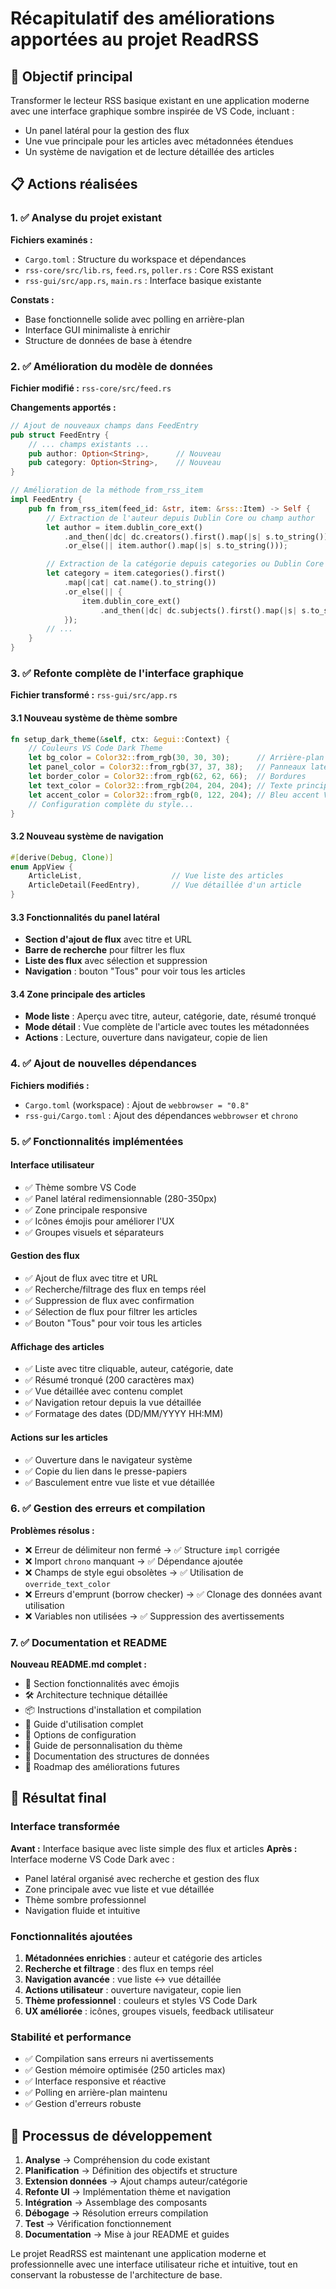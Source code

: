 # Récapitulatif des améliorations apportées au projet ReadRSS

## 🎯 Objectif principal
Transformer le lecteur RSS basique existant en une application moderne avec une interface graphique sombre inspirée de VS Code, incluant :
- Un panel latéral pour la gestion des flux
- Une vue principale pour les articles avec métadonnées étendues
- Un système de navigation et de lecture détaillée des articles

## 📋 Actions réalisées

### 1. ✅ Analyse du projet existant
**Fichiers examinés :**
- `Cargo.toml` : Structure du workspace et dépendances
- `rss-core/src/lib.rs`, `feed.rs`, `poller.rs` : Core RSS existant
- `rss-gui/src/app.rs`, `main.rs` : Interface basique existante

**Constats :**
- Base fonctionnelle solide avec polling en arrière-plan
- Interface GUI minimaliste à enrichir
- Structure de données de base à étendre

### 2. ✅ Amélioration du modèle de données

**Fichier modifié :** `rss-core/src/feed.rs`

**Changements apportés :**
```rust
// Ajout de nouveaux champs dans FeedEntry
pub struct FeedEntry {
    // ... champs existants ...
    pub author: Option<String>,      // Nouveau
    pub category: Option<String>,    // Nouveau
}

// Amélioration de la méthode from_rss_item
impl FeedEntry {
    pub fn from_rss_item(feed_id: &str, item: &rss::Item) -> Self {
        // Extraction de l'auteur depuis Dublin Core ou champ author
        let author = item.dublin_core_ext()
            .and_then(|dc| dc.creators().first().map(|s| s.to_string()))
            .or_else(|| item.author().map(|s| s.to_string()));

        // Extraction de la catégorie depuis categories ou Dublin Core subject
        let category = item.categories().first()
            .map(|cat| cat.name().to_string())
            .or_else(|| {
                item.dublin_core_ext()
                    .and_then(|dc| dc.subjects().first().map(|s| s.to_string()))
            });
        // ...
    }
}
```

### 3. ✅ Refonte complète de l'interface graphique

**Fichier transformé :** `rss-gui/src/app.rs`

#### 3.1 Nouveau système de thème sombre
```rust
fn setup_dark_theme(&self, ctx: &egui::Context) {
    // Couleurs VS Code Dark Theme
    let bg_color = Color32::from_rgb(30, 30, 30);      // Arrière-plan principal
    let panel_color = Color32::from_rgb(37, 37, 38);   // Panneaux latéraux
    let border_color = Color32::from_rgb(62, 62, 66);  // Bordures
    let text_color = Color32::from_rgb(204, 204, 204); // Texte principal
    let accent_color = Color32::from_rgb(0, 122, 204); // Bleu accent VS Code
    // Configuration complète du style...
}
```

#### 3.2 Nouveau système de navigation
```rust
#[derive(Debug, Clone)]
enum AppView {
    ArticleList,                    // Vue liste des articles
    ArticleDetail(FeedEntry),       // Vue détaillée d'un article
}
```

#### 3.3 Fonctionnalités du panel latéral
- **Section d'ajout de flux** avec titre et URL
- **Barre de recherche** pour filtrer les flux
- **Liste des flux** avec sélection et suppression
- **Navigation** : bouton "Tous" pour voir tous les articles

#### 3.4 Zone principale des articles
- **Mode liste** : Aperçu avec titre, auteur, catégorie, date, résumé tronqué
- **Mode détail** : Vue complète de l'article avec toutes les métadonnées
- **Actions** : Lecture, ouverture dans navigateur, copie de lien

### 4. ✅ Ajout de nouvelles dépendances

**Fichiers modifiés :**
- `Cargo.toml` (workspace) : Ajout de `webbrowser = "0.8"`
- `rss-gui/Cargo.toml` : Ajout des dépendances `webbrowser` et `chrono`

### 5. ✅ Fonctionnalités implémentées

#### Interface utilisateur
- ✅ Thème sombre VS Code
- ✅ Panel latéral redimensionnable (280-350px)
- ✅ Zone principale responsive
- ✅ Icônes émojis pour améliorer l'UX
- ✅ Groupes visuels et séparateurs

#### Gestion des flux
- ✅ Ajout de flux avec titre et URL
- ✅ Recherche/filtrage des flux en temps réel
- ✅ Suppression de flux avec confirmation
- ✅ Sélection de flux pour filtrer les articles
- ✅ Bouton "Tous" pour voir tous les articles

#### Affichage des articles
- ✅ Liste avec titre cliquable, auteur, catégorie, date
- ✅ Résumé tronqué (200 caractères max)
- ✅ Vue détaillée avec contenu complet
- ✅ Navigation retour depuis la vue détaillée
- ✅ Formatage des dates (DD/MM/YYYY HH:MM)

#### Actions sur les articles
- ✅ Ouverture dans le navigateur système
- ✅ Copie du lien dans le presse-papiers
- ✅ Basculement entre vue liste et vue détaillée

### 6. ✅ Gestion des erreurs et compilation

**Problèmes résolus :**
- ❌ Erreur de délimiteur non fermé → ✅ Structure `impl` corrigée
- ❌ Import `chrono` manquant → ✅ Dépendance ajoutée
- ❌ Champs de style egui obsolètes → ✅ Utilisation de `override_text_color`
- ❌ Erreurs d'emprunt (borrow checker) → ✅ Clonage des données avant utilisation
- ❌ Variables non utilisées → ✅ Suppression des avertissements

### 7. ✅ Documentation et README

**Nouveau README.md complet :**
- 🚀 Section fonctionnalités avec émojis
- 🛠️ Architecture technique détaillée
- 📦 Instructions d'installation et compilation
- 🎯 Guide d'utilisation complet
- 🔧 Options de configuration
- 🎨 Guide de personnalisation du thème
- 📁 Documentation des structures de données
- 🚧 Roadmap des améliorations futures

## 🎊 Résultat final

### Interface transformée
**Avant :** Interface basique avec liste simple des flux et articles
**Après :** Interface moderne VS Code Dark avec :
- Panel latéral organisé avec recherche et gestion des flux
- Zone principale avec vue liste et vue détaillée
- Thème sombre professionnel
- Navigation fluide et intuitive

### Fonctionnalités ajoutées
1. **Métadonnées enrichies** : auteur et catégorie des articles
2. **Recherche et filtrage** : des flux en temps réel
3. **Navigation avancée** : vue liste ↔ vue détaillée
4. **Actions utilisateur** : ouverture navigateur, copie lien
5. **Thème professionnel** : couleurs et styles VS Code Dark
6. **UX améliorée** : icônes, groupes visuels, feedback utilisateur

### Stabilité et performance
- ✅ Compilation sans erreurs ni avertissements
- ✅ Gestion mémoire optimisée (250 articles max)
- ✅ Interface responsive et réactive
- ✅ Polling en arrière-plan maintenu
- ✅ Gestion d'erreurs robuste

## 🔄 Processus de développement

1. **Analyse** → Compréhension du code existant
2. **Planification** → Définition des objectifs et structure
3. **Extension données** → Ajout champs auteur/catégorie
4. **Refonte UI** → Implémentation thème et navigation
5. **Intégration** → Assemblage des composants
6. **Débogage** → Résolution erreurs compilation
7. **Test** → Vérification fonctionnement
8. **Documentation** → Mise à jour README et guides

Le projet ReadRSS est maintenant une application moderne et professionnelle avec une interface utilisateur riche et intuitive, tout en conservant la robustesse de l'architecture de base.
